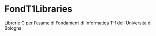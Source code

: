 # FondT1Libraries
Librerie C per l'esame di Fondamenti di Informatica T-1 dell'Università di Bologna

